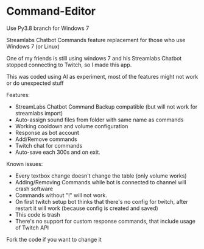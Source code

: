 # Command-Editor
Use Py3.8 branch for Windows 7

Streamlabs Chatbot Commands feature replacement for those who use Windows 7 (or Linux)

One of my friends is still using windows 7 and his Streamlabs Chatbot stopped connecting to Twitch, so I made this app.

This was coded using AI as experiment, most of the features might not work or do unexpected stuff

Features:
- StreamLabs Chatbot Command Backup compatible (but will not work for streamlabs import)
- Auto-assign sound files from folder with same name as commands
- Working cooldown and volume configuration
- Response as bot account
- Add/Remove commands
- Twitch chat for commands
- Auto-save each 300s and on exit.

Known issues:
- Every textbox change doesn't change the table (only volume works)
- Adding/Removing Commands while bot is connected to channel will crash software
- Commands without "!" will not work.
- On first twitch setup bot thinks that there's no config for twitch, after restart it will work (because config is created and saved)
- This code is trash
- There's no support for custom response commands, that include usage of Twitch API

Fork the code if you want to change it
